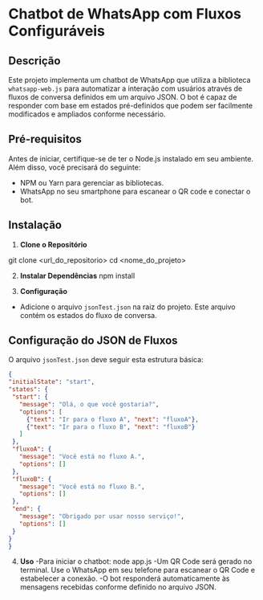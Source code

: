 # Chatbot de WhatsApp com Fluxos Configuráveis

## Descrição
Este projeto implementa um chatbot de WhatsApp que utiliza a biblioteca `whatsapp-web.js` para automatizar a interação com usuários através de fluxos de conversa definidos em um arquivo JSON. O bot é capaz de responder com base em estados pré-definidos que podem ser facilmente modificados e ampliados conforme necessário.

## Pré-requisitos
Antes de iniciar, certifique-se de ter o Node.js instalado em seu ambiente. Além disso, você precisará do seguinte:
- NPM ou Yarn para gerenciar as bibliotecas.
- WhatsApp no seu smartphone para escanear o QR code e conectar o bot.

## Instalação
1. **Clone o Repositório**
   
git clone <url_do_repositorio>
cd <nome_do_projeto>

2. **Instalar Dependências**
npm install


3. **Configuração**
- Adicione o arquivo `jsonTest.json` na raiz do projeto. Este arquivo contém os estados do fluxo de conversa.

## Configuração do JSON de Fluxos
O arquivo `jsonTest.json` deve seguir esta estrutura básica:
```json
{
"initialState": "start",
"states": {
 "start": {
   "message": "Olá, o que você gostaria?",
   "options": [
     {"text": "Ir para o fluxo A", "next": "fluxoA"},
     {"text": "Ir para o fluxo B", "next": "fluxoB"}
   ]
 },
 "fluxoA": {
   "message": "Você está no fluxo A.",
   "options": []
 },
 "fluxoB": {
   "message": "Você está no fluxo B.",
   "options": []
 },
 "end": {
   "message": "Obrigado por usar nosso serviço!",
   "options": []
 }
}
}

```

4. **Uso**
-Para iniciar o chatbot:
  node app.js
-Um QR Code será gerado no terminal. Use o WhatsApp em seu telefone para escanear o QR Code e estabelecer a conexão.
-O bot responderá automaticamente às mensagens recebidas conforme definido no arquivo JSON.
